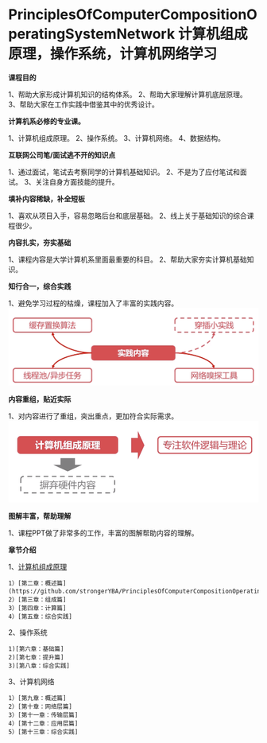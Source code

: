 # PrinciplesOfComputerCompositionOperatingSystemNetwork 计算机组成原理，操作系统，计算机网络学习

**课程目的**

1、帮助大家形成计算机知识的结构体系。
2、帮助大家理解计算机底层原理。
3、帮助大家在工作实践中借鉴其中的优秀设计。

**计算机系必修的专业课。**

1、计算机组成原理。
2、操作系统。
3、计算机网络。
4、数据结构。

**互联网公司笔/面试逃不开的知识点**

1、通过面试，笔试去考察同学的计算机基础知识。
2、不是为了应付笔试和面试。
3、关注自身方面技能的提升。

**填补内容稀缺，补全短板**

1、喜欢从项目入手，容易忽略后台和底层基础。
2、线上关于基础知识的综合课程很少。

**内容扎实，夯实基础**

1、课程内容是大学计算机系里面最重要的科目。
2、帮助大家夯实计算机基础知识。

**知行合一，综合实践**

1、避免学习过程的枯燥，课程加入了丰富的实践内容。
![image1](https://github.com/strongerYBA/PrinciplesOfComputerCompositionOperatingSystemNetwork/blob/master/src/main/resources/static/img.png)

**内容重组，贴近实际**

1、对内容进行了重组，突出重点，更加符合实际需求。
![image1](https://github.com/strongerYBA/PrinciplesOfComputerCompositionOperatingSystemNetwork/blob/master/src/main/resources/static/img1.png)

**图解丰富，帮助理解**

1、课程PPT做了非常多的工作，丰富的图解帮助内容的理解。

**章节介绍**

1、[计算机组成原理](https://github.com/strongerYBA/PrinciplesOfComputerCompositionOperatingSystemNetwork/blob/master/%E8%AE%A1%E7%AE%97%E6%9C%BA%E7%BB%84%E6%88%90%E5%8E%9F%E7%90%86.md)

    1）[第二章：概述篇](https://github.com/strongerYBA/PrinciplesOfComputerCompositionOperatingSystemNetwork/blob/master/%E8%AE%A1%E7%AE%97%E6%9C%BA%E7%BB%84%E6%88%90%E5%8E%9F%E7%90%86.md)
    2）[第三章：组成篇]
    3）[第四章：计算篇]
    4）[第五章：综合实践]

2、操作系统

    1)[第六章：基础篇]
    2)[第七章：提升篇]
    3)[第八章：综合实践]

3、计算机网络

    1）[第九章：概述篇]
    2）[第十章：网络层篇]
    3）[第十一章：传输层篇]
    4）[第十二章：应用层篇]
    5）[第十三章：综合实践]